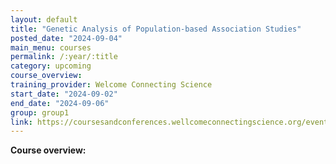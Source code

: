 ```yaml
---
layout: default
title: "Genetic Analysis of Population-based Association Studies"
posted_date: "2024-09-04"
main_menu: courses
permalink: /:year/:title
category: upcoming
course_overview: 
training_provider: Welcome Connecting Science
start_date: "2024-09-02"
end_date: "2024-09-06"
group: group1
link: https://coursesandconferences.wellcomeconnectingscience.org/event/genetic-analysis-of-population-based-association-studies-20240902/
---
```

  
<!-- ### SARS-CoV-2 NGS bioinformatics course 2021 -->

<p align="left"><b >Course overview:</b></p>
